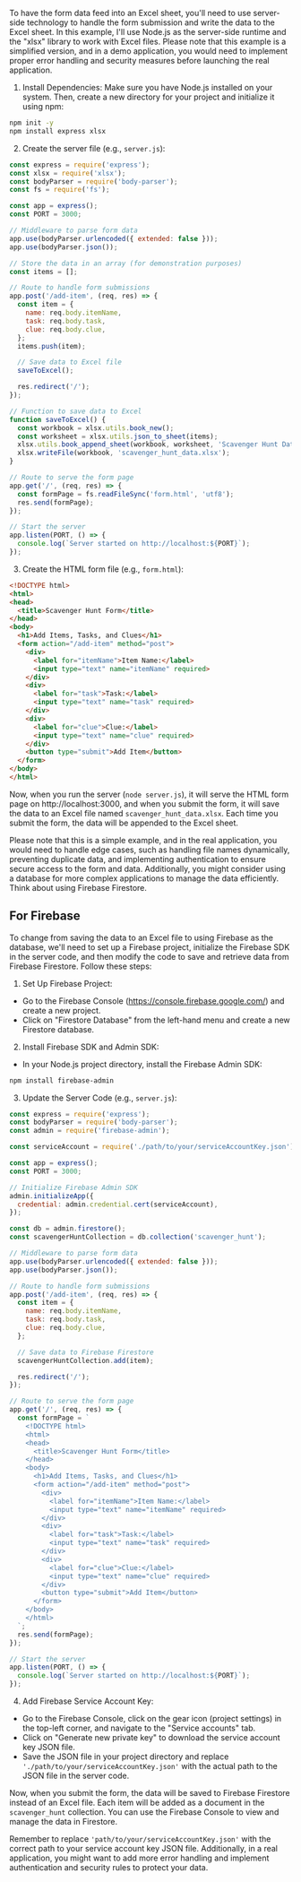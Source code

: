 To have the form data feed into an Excel sheet, you'll need to use server-side technology to handle the form submission and write the data to the Excel sheet. In this example, I'll use Node.js as the server-side runtime and the "xlsx" library to work with Excel files. Please note that this example is a simplified version, and in a demo application, you would need to implement proper error handling and security measures before launching the real application.

1. Install Dependencies:
Make sure you have Node.js installed on your system. Then, create a new directory for your project and initialize it using npm:

```bash
npm init -y
npm install express xlsx
```

2. Create the server file (e.g., `server.js`):

```javascript
const express = require('express');
const xlsx = require('xlsx');
const bodyParser = require('body-parser');
const fs = require('fs');

const app = express();
const PORT = 3000;

// Middleware to parse form data
app.use(bodyParser.urlencoded({ extended: false }));
app.use(bodyParser.json());

// Store the data in an array (for demonstration purposes)
const items = [];

// Route to handle form submissions
app.post('/add-item', (req, res) => {
  const item = {
    name: req.body.itemName,
    task: req.body.task,
    clue: req.body.clue,
  };
  items.push(item);

  // Save data to Excel file
  saveToExcel();

  res.redirect('/');
});

// Function to save data to Excel
function saveToExcel() {
  const workbook = xlsx.utils.book_new();
  const worksheet = xlsx.utils.json_to_sheet(items);
  xlsx.utils.book_append_sheet(workbook, worksheet, 'Scavenger Hunt Data');
  xlsx.writeFile(workbook, 'scavenger_hunt_data.xlsx');
}

// Route to serve the form page
app.get('/', (req, res) => {
  const formPage = fs.readFileSync('form.html', 'utf8');
  res.send(formPage);
});

// Start the server
app.listen(PORT, () => {
  console.log(`Server started on http://localhost:${PORT}`);
});
```

3. Create the HTML form file (e.g., `form.html`):

```html
<!DOCTYPE html>
<html>
<head>
  <title>Scavenger Hunt Form</title>
</head>
<body>
  <h1>Add Items, Tasks, and Clues</h1>
  <form action="/add-item" method="post">
    <div>
      <label for="itemName">Item Name:</label>
      <input type="text" name="itemName" required>
    </div>
    <div>
      <label for="task">Task:</label>
      <input type="text" name="task" required>
    </div>
    <div>
      <label for="clue">Clue:</label>
      <input type="text" name="clue" required>
    </div>
    <button type="submit">Add Item</button>
  </form>
</body>
</html>
```

Now, when you run the server (`node server.js`), it will serve the HTML form page on http://localhost:3000, and when you submit the form, it will save the data to an Excel file named `scavenger_hunt_data.xlsx`. Each time you submit the form, the data will be appended to the Excel sheet.

Please note that this is a simple example, and in the real application, you would need to handle edge cases, such as handling file names dynamically, preventing duplicate data, and implementing authentication to ensure secure access to the form and data. Additionally, you might consider using a database for more complex applications to manage the data efficiently. Think about using Firebase Firestore.

## For Firebase
To change from saving the data to an Excel file to using Firebase as the database, we'll need to set up a Firebase project, initialize the Firebase SDK in the server code, and then modify the code to save and retrieve data from Firebase Firestore. Follow these steps:

1. Set Up Firebase Project:
- Go to the Firebase Console (https://console.firebase.google.com/) and create a new project.
- Click on "Firestore Database" from the left-hand menu and create a new Firestore database.

2. Install Firebase SDK and Admin SDK:
- In your Node.js project directory, install the Firebase Admin SDK:

```bash
npm install firebase-admin
```

3. Update the Server Code (e.g., `server.js`):

```javascript
const express = require('express');
const bodyParser = require('body-parser');
const admin = require('firebase-admin');

const serviceAccount = require('./path/to/your/serviceAccountKey.json'); // Replace with your own service account key

const app = express();
const PORT = 3000;

// Initialize Firebase Admin SDK
admin.initializeApp({
  credential: admin.credential.cert(serviceAccount),
});

const db = admin.firestore();
const scavengerHuntCollection = db.collection('scavenger_hunt');

// Middleware to parse form data
app.use(bodyParser.urlencoded({ extended: false }));
app.use(bodyParser.json());

// Route to handle form submissions
app.post('/add-item', (req, res) => {
  const item = {
    name: req.body.itemName,
    task: req.body.task,
    clue: req.body.clue,
  };

  // Save data to Firebase Firestore
  scavengerHuntCollection.add(item);

  res.redirect('/');
});

// Route to serve the form page
app.get('/', (req, res) => {
  const formPage = `
    <!DOCTYPE html>
    <html>
    <head>
      <title>Scavenger Hunt Form</title>
    </head>
    <body>
      <h1>Add Items, Tasks, and Clues</h1>
      <form action="/add-item" method="post">
        <div>
          <label for="itemName">Item Name:</label>
          <input type="text" name="itemName" required>
        </div>
        <div>
          <label for="task">Task:</label>
          <input type="text" name="task" required>
        </div>
        <div>
          <label for="clue">Clue:</label>
          <input type="text" name="clue" required>
        </div>
        <button type="submit">Add Item</button>
      </form>
    </body>
    </html>
  `;
  res.send(formPage);
});

// Start the server
app.listen(PORT, () => {
  console.log(`Server started on http://localhost:${PORT}`);
});
```

4. Add Firebase Service Account Key:
- Go to the Firebase Console, click on the gear icon (project settings) in the top-left corner, and navigate to the "Service accounts" tab.
- Click on "Generate new private key" to download the service account key JSON file.
- Save the JSON file in your project directory and replace `'./path/to/your/serviceAccountKey.json'` with the actual path to the JSON file in the server code.

Now, when you submit the form, the data will be saved to Firebase Firestore instead of an Excel file. Each item will be added as a document in the `scavenger_hunt` collection. You can use the Firebase Console to view and manage the data in Firestore.

Remember to replace `'path/to/your/serviceAccountKey.json'` with the correct path to your service account key JSON file. Additionally, in a real application, you might want to add more error handling and implement authentication and security rules to protect your data.
